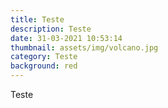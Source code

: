 ```yaml
---
title: Teste
description: Teste
date: 31-03-2021 10:53:14
thumbnail: assets/img/volcano.jpg
category: Teste
background: red
---
```

Teste